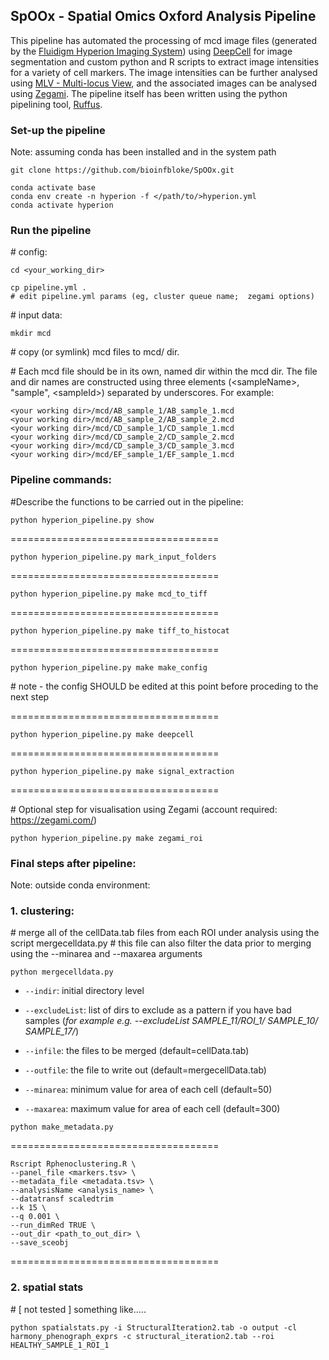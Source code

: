 ## SpOOx - Spatial Omics Oxford Analysis Pipeline
This pipeline has automated the processing of mcd image files (generated by the [Fluidigm Hyperion Imaging System](https://www.fluidigm.com/products-services/instruments/hyperion)) using [DeepCell](https://simtk.org/projects/deepcell) for image segmentation and custom python and R scripts to extract image intensities for a variety of cell markers. The image intensities can be further analysed using [MLV - Multi-locus View](https://www.nature.com/articles/s42003-021-02097-y), and the associated images can be analysed using [Zegami](https://zegami.com/). The pipeline itself has been written using the python pipelining tool, [Ruffus](http://www.ruffus.org.uk).

### Set-up the pipeline ##################
Note: assuming conda has been installed and in the system path
```
git clone https://github.com/bioinfbloke/SpOOx.git
```

```
conda activate base
conda env create -n hyperion -f </path/to/>hyperion.yml
conda activate hyperion
```

### Run the pipeline ##################

\# config:
```
cd <your_working_dir>

cp pipeline.yml .
# edit pipeline.yml params (eg, cluster queue name;  zegami options)
```

\# input data:
```
mkdir mcd 
```
\# copy (or symlink) mcd files to mcd/ dir. 

\# Each mcd file should be in its own, named dir within the mcd dir. The file and dir names are constructed using three elements (\<sampleName\>, "sample", \<sampleId\>) separated by underscores. For example:
```
<your working dir>/mcd/AB_sample_1/AB_sample_1.mcd
<your working dir>/mcd/AB_sample_2/AB_sample_2.mcd
<your working dir>/mcd/CD_sample_1/CD_sample_1.mcd
<your working dir>/mcd/CD_sample_2/CD_sample_2.mcd
<your working dir>/mcd/CD_sample_3/CD_sample_3.mcd
<your working dir>/mcd/EF_sample_1/EF_sample_1.mcd
```

### Pipeline commands:
\#Describe the functions to be carried out in the pipeline:
```
python hyperion_pipeline.py show
```
====================================
```
python hyperion_pipeline.py mark_input_folders
```
====================================
```
python hyperion_pipeline.py make mcd_to_tiff
```
====================================
```
python hyperion_pipeline.py make tiff_to_histocat
```
====================================
```
python hyperion_pipeline.py make make_config
```
\# note - the config SHOULD be edited at this point before proceding to the next step

====================================
```
python hyperion_pipeline.py make deepcell
```
====================================
```
python hyperion_pipeline.py make signal_extraction
```
====================================

\# Optional step for visualisation using Zegami (account required: https://zegami.com/)
```
python hyperion_pipeline.py make zegami_roi
```

### Final steps after pipeline:
Note: outside conda environment:

###  1. clustering:
\# merge all of the cellData.tab files from each ROI under analysis using the script mergecelldata.py
\# this file can also filter the data prior to merging using the --minarea and --maxarea arguments
```
python mergecelldata.py
```
- `--indir`: initial directory level
  
- `--excludeList`: list of dirs to exclude as a pattern if you have bad samples (*for example e.g. --excludeList SAMPLE_11/ROI_1/ SAMPLE_10/ SAMPLE_17/*)
  
- `--infile`: the files to be merged (default=cellData.tab)
  
- `--outfile`: the file to write out (default=mergecellData.tab)
  
- `--minarea`: minimum value for area of each cell (default=50)
  
- `--maxarea`: maximum value for area of each cell (default=300)
  
```
python make_metadata.py
```
====================================
```
Rscript Rphenoclustering.R \
--panel_file <markers.tsv> \
--metadata_file <metadata.tsv> \
--analysisName <analysis_name> \
--datatransf scaledtrim
--k 15 \
--q 0.001 \
--run_dimRed TRUE \
--out_dir <path_to_out_dir> \
--save_sceobj
```
====================================

### 2. spatial stats

\# [ not tested ] something like.....
```
python spatialstats.py -i StructuralIteration2.tab -o output -cl harmony_phenograph_exprs -c structural_iteration2.tab --roi HEALTHY_SAMPLE_1_ROI_1
```




